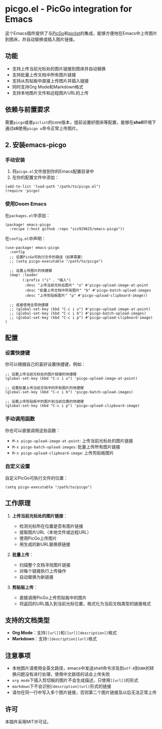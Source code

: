 # picgo.el - PicGo integration for Emacs

这个Emacs插件提供了与[PicGo](https://github.com/PicGo/PicGo-Core)和[piclist](https://github.com/Kuingsmile/PicList)的集成，能够方便地在Emacs中上传图片到图床，并自动替换或插入图片链接。

## 功能

- 支持上传当前光标处的图片链接到图床并自动替换
- 支持批量上传文档中所有图片链接
- 支持从剪贴板中直接上传图片并插入链接
- 同时支持Org Mode和Markdown格式
- 支持本地图片文件和远程图片URL的上传

## 依赖与前置要求

需要`picgo`或者`piclist`的core版本，提前设置好图床等配置，能够在**shell**环境下通过**cli**使用`picgo u`命令正常上传图片。

## 2. 安装emacs-picgo

### 手动安装

1. 将`picgo.el`文件放到你的Emacs配置目录中
2. 在你的配置文件中添加：

```elisp
(add-to-list 'load-path "/path/to/picgo.el")
(require 'picgo)
```

### 使用Doom Emacs

在`packages.el`中添加：
```elisp
(package! emacs-picgo
  :recipe (:host github :repo "zzz929625/emacs-picgo"))
```
在`config.el`中声明：

```elisp
(use-package! emacs-picgo
  :config
  ;; 设置PicGo可执行文件的路径（如果需要）
  ;; (setq picgo-executable "/path/to/picgo")
  
  ;; 设置上传图片的快捷键
  (map! :leader
        (:prefix ("i" . "插入")
         :desc "上传当前光标处图片" "u" #'picgo-upload-image-at-point
         :desc "批量上传文档中所有图片" "b" #'picgo-batch-upload-images
         :desc "上传剪贴板图片" "p" #'picgo-upload-clipboard-image))
  
  ;; 或者使用全局快捷键
  ;; (global-set-key (kbd "C-c i u") #'picgo-upload-image-at-point)
  ;; (global-set-key (kbd "C-c i b") #'picgo-batch-upload-images)
  ;; (global-set-key (kbd "C-c i p") #'picgo-upload-clipboard-image)
)
```

## 配置

### 设置快捷键

你可以根据自己的喜好设置快捷键，例如：

```elisp
;; 设置上传当前光标处的图片链接的快捷键
(global-set-key (kbd "C-c i u") 'picgo-upload-image-at-point)

;; 设置批量上传当前文档中的所有图片的快捷键
(global-set-key (kbd "C-c i b") 'picgo-batch-upload-images)

;; 设置上传剪贴板中的图片到当前位置的快捷键
(global-set-key (kbd "C-c i p") 'picgo-upload-clipboard-image)
```

### 手动调用函数

你也可以直接调用这些函数：

- `M-x picgo-upload-image-at-point`: 上传当前光标处的图片链接
- `M-x picgo-batch-upload-images`: 批量上传所有图片链接
- `M-x picgo-upload-clipboard-image`: 上传剪贴板图片

### 自定义设置

自定义PicGo可执行文件的位置：

```elisp
(setq picgo-executable "/path/to/picgo")
```

## 工作原理

1. **上传当前光标处的图片链接**：
   - 检测光标所在位置是否有图片链接
   - 提取图片URL（本地文件或远程URL）
   - 使用PicGo上传图片
   - 用生成的新URL替换原链接

2. **批量上传**：
   - 扫描整个文档寻找图片链接
   - 对每个链接执行上传操作
   - 自动替换为新链接

3. **剪贴板上传**：
   - 直接调用PicGo上传剪贴板中的图片
   - 将返回的URL插入到当前光标位置，格式化为当前文档类型的链接格式

## 支持的文档类型

- **Org Mode**：支持`[[url]]`和`[[url][description]]`格式
- **Markdown**：支持`![description](url)`格式

## 注意事项

- 本地图片请使用全英文路径，emacs中发送shell命令涉及到`utf-8`到`GBK`的转换问题没有进行处理，使用中文路径的话会上传失败
- `org mode`下插入剪切板的图片不会生成描述，只使用`[[url]]`的形式
- `markdown`下不会识别`[description](url)`形式的链接
- 请勿在同一行中写入多个图片链接，否则第二个图片链接及以后无法正常上传

## 许可

本插件采用MIT许可证。 